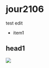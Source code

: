 # jour2106

test edit

* item1

## head1

![](https://www.google.com/images/branding/googlelogo/2x/googlelogo_color_272x92dp.png)
